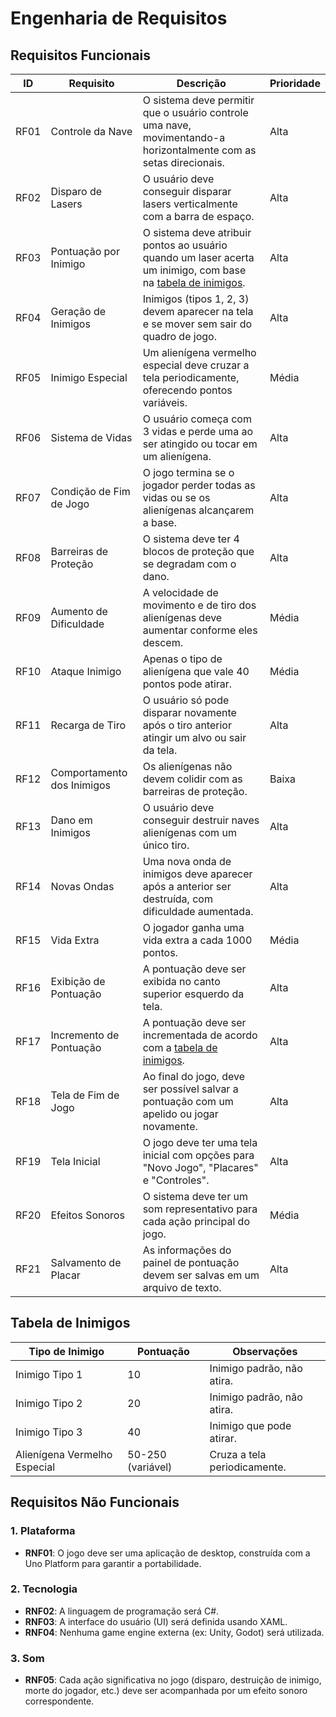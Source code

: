 # Engenharia de Requisitos

## Requisitos Funcionais

| ID | Requisito | Descrição                                                                                                         | Prioridade |
| --- | --- |-------------------------------------------------------------------------------------------------------------------| --- |
| RF01 | Controle da Nave | O sistema deve permitir que o usuário controle uma nave, movimentando-a horizontalmente com as setas direcionais. | Alta |
| RF02 | Disparo de Lasers | O usuário deve conseguir disparar lasers verticalmente com a barra de espaço.                                     | Alta |
| RF03 | Pontuação por Inimigo | O sistema deve atribuir pontos ao usuário quando um laser acerta um inimigo, com base na [tabela de inimigos](#tabela-de-inimigos). | Alta |
| RF04 | Geração de Inimigos | Inimigos (tipos 1, 2, 3) devem aparecer na tela e se mover sem sair do quadro de jogo.                            | Alta |
| RF05 | Inimigo Especial | Um alienígena vermelho especial deve cruzar a tela periodicamente, oferecendo pontos variáveis.                   | Média |
| RF06 | Sistema de Vidas | O usuário começa com 3 vidas e perde uma ao ser atingido ou tocar em um alienígena.                               | Alta |
| RF07 | Condição de Fim de Jogo | O jogo termina se o jogador perder todas as vidas ou se os alienígenas alcançarem a base.                         | Alta |
| RF08 | Barreiras de Proteção | O sistema deve ter 4 blocos de proteção que se degradam com o dano.                                               | Alta |
| RF09 | Aumento de Dificuldade | A velocidade de movimento e de tiro dos alienígenas deve aumentar conforme eles descem.                           | Média |
| RF10 | Ataque Inimigo | Apenas o tipo de alienígena que vale 40 pontos pode atirar.                                                       | Média |
| RF11 | Recarga de Tiro | O usuário só pode disparar novamente após o tiro anterior atingir um alvo ou sair da tela.                        | Alta |
| RF12 | Comportamento dos Inimigos | Os alienígenas não devem colidir com as barreiras de proteção.                                                    | Baixa |
| RF13 | Dano em Inimigos | O usuário deve conseguir destruir naves alienígenas com um único tiro.                                            | Alta |
| RF14 | Novas Ondas | Uma nova onda de inimigos deve aparecer após a anterior ser destruída, com dificuldade aumentada.                 | Alta |
| RF15 | Vida Extra | O jogador ganha uma vida extra a cada 1000 pontos.                                                                | Média |
| RF16 | Exibição de Pontuação | A pontuação deve ser exibida no canto superior esquerdo da tela.                                                  | Alta |
| RF17 | Incremento de Pontuação | A pontuação deve ser incrementada de acordo com a [tabela de inimigos](#tabela-de-inimigos).                      | Alta |
| RF18 | Tela de Fim de Jogo | Ao final do jogo, deve ser possível salvar a pontuação com um apelido ou jogar novamente.                         | Alta |
| RF19 | Tela Inicial | O jogo deve ter uma tela inicial com opções para "Novo Jogo", "Placares" e "Controles".                           | Alta |
| RF20 | Efeitos Sonoros | O sistema deve ter um som representativo para cada ação principal do jogo.                                        | Média |
| RF21 | Salvamento de Placar | As informações do painel de pontuação devem ser salvas em um arquivo de texto.                                    | Alta |

## Tabela de Inimigos

| Tipo de Inimigo | Pontuação | Observações |
| --- | --- | --- |
| Inimigo Tipo 1 | 10 | Inimigo padrão, não atira. |
| Inimigo Tipo 2 | 20 | Inimigo padrão, não atira. |
| Inimigo Tipo 3 | 40 | Inimigo que pode atirar. |
| Alienígena Vermelho Especial | 50-250 (variável) | Cruza a tela periodicamente. |

## Requisitos Não Funcionais

### 1. Plataforma

*   **RNF01**: O jogo deve ser uma aplicação de desktop, construída com a Uno Platform para garantir a portabilidade.

### 2. Tecnologia

*   **RNF02**: A linguagem de programação será C#.
*   **RNF03**: A interface do usuário (UI) será definida usando XAML.
*   **RNF04**: Nenhuma game engine externa (ex: Unity, Godot) será utilizada.

### 3. Som

*   **RNF05**: Cada ação significativa no jogo (disparo, destruição de inimigo, morte do jogador, etc.) deve ser acompanhada por um efeito sonoro correspondente.
